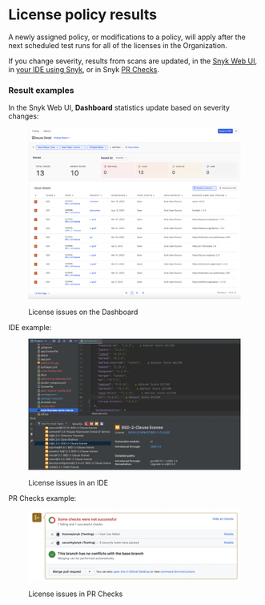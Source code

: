 # License policy results

A newly assigned policy, or modifications to a policy, will apply after the next scheduled test runs for all of the licenses in the Organization.&#x20;

If you change severity, results from scans are updated, in the [Snyk Web UI](../../../getting-started/exploring-the-snyk-web-ui.md), in [your IDE using Snyk](../../../integrations/ide-tools/), or in Snyk [PR Checks](../../../scan-applications/run-pr-checks/).

### Result examples

In the Snyk Web UI, **Dashboard** statistics update based on severity changes:

<div align="left">

<figure><img src="../../../.gitbook/assets/Screen Shot 2023-05-12 at 2.00.26 PM.png" alt="License issues on the Dashboard"><figcaption><p>License issues on the Dashboard</p></figcaption></figure>

</div>

IDE example:

<div align="left">

<figure><img src="../../../.gitbook/assets/image (13) (2).png" alt="License issues in an IDE"><figcaption><p>License issues in an IDE</p></figcaption></figure>

</div>

PR Checks example:

<div align="left">

<figure><img src="../../../.gitbook/assets/image (4) (4) (1).png" alt="License issues in PR Checks"><figcaption><p>License issues in PR Checks</p></figcaption></figure>

</div>
